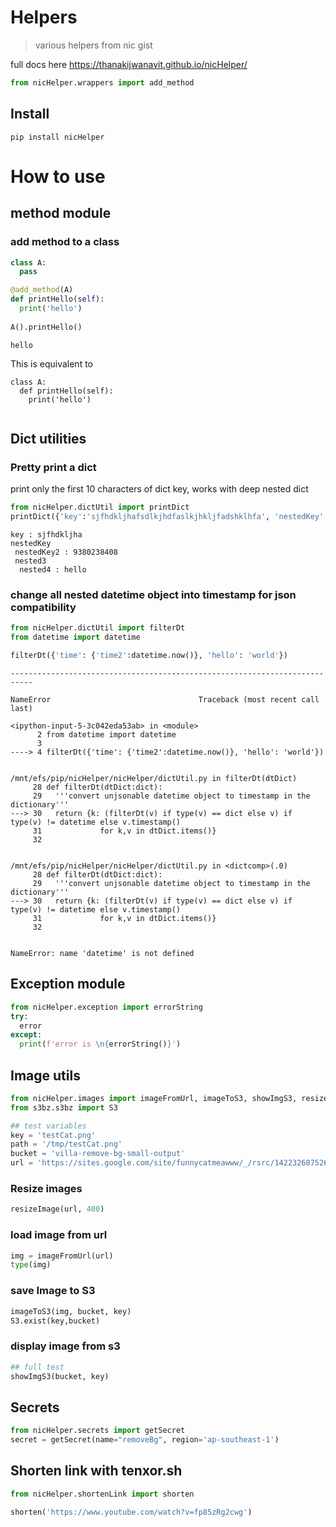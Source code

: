 # Helpers
> various helpers from nic gist


full docs here
https://thanakijwanavit.github.io/nicHelper/

```python
from nicHelper.wrappers import add_method
```

## Install

`pip install nicHelper`

# How to use

## method module

### add method to a class

```python
class A:
  pass

@add_method(A)
def printHello(self):
  print('hello')
 
A().printHello()
```

    hello


This is equivalent to 
```
class A:
  def printHello(self):
    print('hello')
  
```

## Dict utilities

### Pretty print a dict
print only the first 10 characters of dict key, works with deep nested dict

```python
from nicHelper.dictUtil import printDict
printDict({'key':'sjfhdkljhafsdlkjhdfaslkjhkljfadshklhfa', 'nestedKey':{'nestedKey2':'938023840843', 'nested3':{'nested4':'hello'}}})
```

    key : sjfhdkljha
    nestedKey
     nestedKey2 : 9380238408
     nested3
      nested4 : hello


### change all nested datetime object into timestamp for json compatibility

```python
from nicHelper.dictUtil import filterDt
from datetime import datetime

filterDt({'time': {'time2':datetime.now()}, 'hello': 'world'})
```


    ---------------------------------------------------------------------------

    NameError                                 Traceback (most recent call last)

    <ipython-input-5-3c042eda53ab> in <module>
          2 from datetime import datetime
          3 
    ----> 4 filterDt({'time': {'time2':datetime.now()}, 'hello': 'world'})
    

    /mnt/efs/pip/nicHelper/nicHelper/dictUtil.py in filterDt(dtDict)
         28 def filterDt(dtDict:dict):
         29   '''convert unjsonable datetime object to timestamp in the dictionary'''
    ---> 30   return {k: (filterDt(v) if type(v) == dict else v) if type(v) != datetime else v.timestamp()
         31             for k,v in dtDict.items()}
         32 


    /mnt/efs/pip/nicHelper/nicHelper/dictUtil.py in <dictcomp>(.0)
         28 def filterDt(dtDict:dict):
         29   '''convert unjsonable datetime object to timestamp in the dictionary'''
    ---> 30   return {k: (filterDt(v) if type(v) == dict else v) if type(v) != datetime else v.timestamp()
         31             for k,v in dtDict.items()}
         32 


    NameError: name 'datetime' is not defined


## Exception module

```python
from nicHelper.exception import errorString
try:
  error
except:
  print(f'error is \n{errorString()}')
```

## Image utils

```python
from nicHelper.images import imageFromUrl, imageToS3, showImgS3, resizeImage
from s3bz.s3bz import S3
```

```python
## test variables
key = 'testCat.png'
path = '/tmp/testCat.png'
bucket = 'villa-remove-bg-small-output'
url = 'https://sites.google.com/site/funnycatmeawww/_/rsrc/1422326075261/home/6997052-funny-cat.jpg?height=675&width=1200'
```

### Resize images

```python
resizeImage(url, 400)
```

### load image from url

```python
img = imageFromUrl(url)
type(img)
```

### save Image to S3

```python
imageToS3(img, bucket, key)
S3.exist(key,bucket)
```

### display image from s3

```python
## full test
showImgS3(bucket, key)
```

## Secrets

```python
from nicHelper.secrets import getSecret
secret = getSecret(name="removeBg", region='ap-southeast-1')
```

## Shorten link with tenxor.sh

```python
from nicHelper.shortenLink import shorten
```

```python
shorten('https://www.youtube.com/watch?v=fp85zRg2cwg')
```
